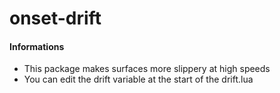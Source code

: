 # onset-drift

#### Informations
* This package makes surfaces more slippery at high speeds
* You can edit the drift variable at the start of the drift.lua